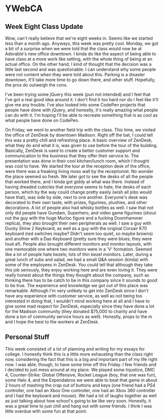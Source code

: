 # YWebCA

## Week Eight Class Update
Wow, can't really believe that we're eight weeks in. Seems like we started less than a month ago. Anyways, this week was pretty cool. Monday, we got a bit of a surprise when we were told that the class would now be at Adorable's new office downtown. I kinda do like the aspect of being able to have class at a more work like setting, with the whole thing of being at an actual office. On the other hand, I kind of thought that the decision was a little last second and was questionable. I can understand why some people were not content when they were told about this. Parking is a disaster downtown, It'll take more time to go down there, and other stuff. Hopefully, the pros do outweigh the cons.

I've been trying some jQuery this week (pun not intended) and I feel that I've got a real good idea around it. I don't find it too hard nor do I feel like it'll give me any trouble. I've also looked into some CodePen projects that people have done with jQuery, and honestly, it's really amazing what people can do with it. I'm hoping I'll be able to recreate something that is as cool as what people have done on CodePen.

On Friday, we went to another field trip with the class. This time, we visited the office of ZenDesk by downtown Madison. Right off the bat, I could tell this was a pretty chill and refreshing place. A basic overview of ZenDesk, what they do and what it is, was given to use before the tour of the building. Basically, ZenDesk is used to create a better customer support and communication to the business that they offer their service to. The presentation was done in their cool kitchen/lunch room, which I thought was cool to have. We started the tour at the reception desk of the office, were there was a freaking living moss wall by the receptionist. No wonder the place seemed so fresh. We later got to see the desks of all the people that worked there, and I kinda got giddy at what was there. Instead of having dreaded cubicles that everyone seems to hate, the desks of each person, which by the way could change pretty easily (wish all jobs would have that), was side by side, next to one another. Everyone's desk was decorated to their own taste, with prizes, figurines, plushies, and other decorations. A lot of people also had whisky bottles as well. I saw that not only did people have Gundam, Superhero, and video game figurines (shout out the guy with the huge Murloc figure and a fucking Doomhammer replica), they also brought their own peripherals as well. I saw a guy with Ducky Shine 2 Keyboard, as well as a guy with the original Corsair K70 keyboard (red switches maybe? Didn't seem too quiet, so maybe browns) and another with a Das Keyboard (pretty sure they were blues; they were loud af). People also brought different monitors and monitor layouts, with one memorable one where two monitors were in a 'V' formation. Seemed like a lot of people hate bezels; lots of thin bezel monitors. Later, during a great lunch of subs and salad, we had a small Q&A session (kinda) with some of the employees in ZenDesk. You could tell that although they take this job seriously, they enjoy working here and are even loving it. They were really honest about the things they thought about the company, such as thinking there has to be catch to be in this company since it sounds to good to be true. The experience and knowledge we got out of this place was remarkable. Although I'm very unlikely to get into ZenDesk since I don't have any experience with customer service, as well as not being too interested in doing that, I wouldn't mind working here at all and I have to give some mad respect for ZenDesk, especially since they have done a lot for the Madison community (they donated $75,000 to charity and have done a ton of community service hours as well). Honestly, props to the m and I hope the best to the workers at ZenDesk.

## Personal Stuff
This week consisted of a lot of planning and writing for my essays for college. I honestly think this is a little more exhausting than the class right now, considering the fact that this is a big and important part of my life right now. I was able, though, to have some time off this Friday. I few friends and I decided to just mess around at my place. We played some Injustice, DMC 4, Counter-Strike: Global Offensive, Rocket League (boy, that one was fun), some Halo 4, and the Expendabros we were able to beat that game in about 2 hours of mashing the crap out of buttons and keys (one friend had a PS4 controller, one had an Xbox One controller, one had an Xbox 360 controller and I had the keyboard and mouse). We had a lot of laughs together as well as just talking about how school's going to be like very soon. Honestly, it was a great time to just chill and hang out with some friends. I think I was little overdue with some fun at that point.
